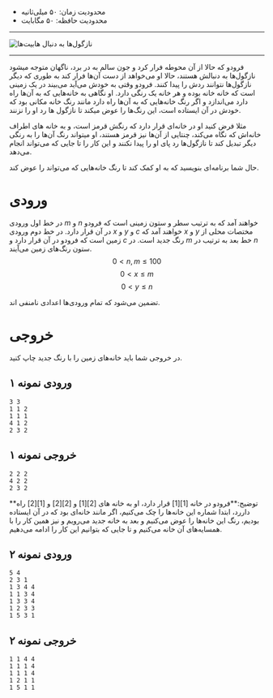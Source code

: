 + محدودیت زمان: ۵۰ میلی‌ثانیه
+ محدودیت حافظه: ۵۰ مگابایت

----------

![نازگول‌ها به دنبال هابیت‌ها](https://static.wikia.nocookie.net/lotr/images/c/c1/Jackson_Ringwraith.png/revision/latest?cb=20120304002303)

----------

فرودو که حالا از آن محوطه فرار کرد و جون سالم به در برد، ناگهان متوجه میشود نازگول‌ها به دنبالش هستند، حالا او می‌خواهد از دست آن‌ها فرار کند به طوری که دیگر نازگول‌ها نتوانند ردش را پیدا کنند. فرودو وقتی به خودش می‌آید می‌بیند در یک زمینی است که خانه خانه بوده و هر خانه یک رنگی دارد. او نگاهی به خانه‌هایی که به آن‌ها راه دارد می‌اندازد و اگر رنگ خانه‌هایی که به آن‌ها راه دارد مانند رنگ خانه مکانی بود که خودش در آن ایستاده است، این رنگ‌ها را عوض میکند تا نازگول ها رد او را نزنند.

مثلا فرض کنید او در خانه‌ای قرار دارد که رنگش قرمز است، و به خانه های اطراف خانه‌اش که نگاه می‌کند، چنتایی از آن‌ها نیز قرمز هستند، او میتواند رنگ آن‌ها را به رنگی دیگر تبدیل کند تا نازگول‌ها رد پای او را پیدا نکنند و این کار را تا جایی که می‌تواند انجام می‌دهد.

حال شما برنامه‌ای بنویسید که به او کمک کند تا رنگ خانه‌هایی که می‌تواند را عوض کند.

# ورودی

در خط اول ورودی $m$ و $n$ خواهند آمد که به ترتیب سطر و ستون زمینی است که فرودو در آن قرار دارد.
در خط دوم ورودی $x$ و $y$ و $c$ خواهند آمد که $x$ و $y$  مختصات محلی از زمین است که فرودو در آن قرار دارد و $c$ رنگ جدید است.
در $m$ خط بعد به ترتیب در $n$ ستون رنگ‌های زمین می‌آیند.
$$0<n,m \le 100$$
$$ 0<x \le m$$
$$0<y \le n$$

تضمین می‌شود که تمام ورودی‌ها اعدادی نامنفی اند.

# خروجی

در خروجی شما باید خانه‌های زمین را با رنگ جدید چاپ کنید.

## ورودی نمونه ۱

```
3 3
1 1 2
1 1 1
4 1 2
2 3 2
```


## خروجی نمونه ۱

```
2 2 2
4 2 2
2 3 2
```

**توضیح:**فرودو در خانه [1][1] قرار دارد، او به خانه های [2][1] و [2][2] و [1][2] راه داررد، ابتدا شماره این خانه‌ها را چک می‌کنیم، اگر مانند خانه‌ای بود که در آن ایستاده بودیم، رنگ این خانه‌ها را عوض می‌کنیم و بعد به خانه جدید می‌رویم و نیز همین کار را با همسایه‌های آن خانه می‌کنیم و تا جایی که بتوانیم این کار را ادامه می‌دهیم.

## ورودی نمونه ۲

```
5 4
2 3 1
1 3 4 4
1 1 3 4
1 3 3 4
1 2 3 3
1 5 3 1
```

## خروجی نمونه ۲

```
1 1 4 4
1 1 1 4
1 1 1 4
1 2 1 1
1 5 1 1
```